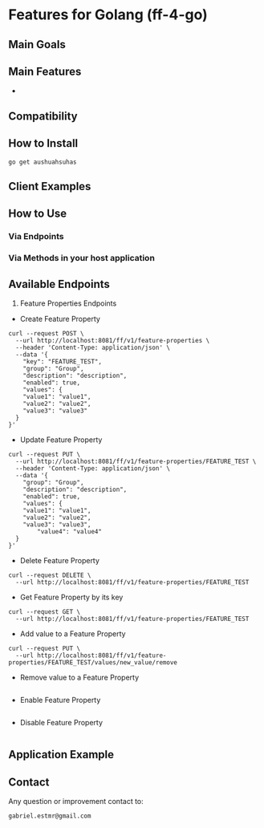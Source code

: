 # Features for Golang (ff-4-go)

## Main Goals

## Main Features
- 


## Compatibility

## How to Install
```shell
go get aushuahsuhas
```

## Client Examples

## How to Use
### Via Endpoints
### Via Methods in your host application


## Available Endpoints

1. Feature Properties Endpoints

- Create Feature Property
```shell
curl --request POST \
  --url http://localhost:8081/ff/v1/feature-properties \
  --header 'Content-Type: application/json' \
  --data '{
	"key": "FEATURE_TEST",
	"group": "Group",
	"description": "description",
	"enabled": true,
	"values": {
    "value1": "value1",
    "value2": "value2",
    "value3": "value3"
  }
}'
```
- Update Feature Property
```shell
curl --request PUT \
  --url http://localhost:8081/ff/v1/feature-properties/FEATURE_TEST \
  --header 'Content-Type: application/json' \
  --data '{
	"group": "Group",
	"description": "description",
	"enabled": true,
	"values": {
    "value1": "value1",
    "value2": "value2",
    "value3": "value3",
		"value4": "value4"
  }
}'
```
- Delete Feature Property
```shell
curl --request DELETE \
  --url http://localhost:8081/ff/v1/feature-properties/FEATURE_TEST
```
- Get Feature Property by its key
```shell
curl --request GET \
  --url http://localhost:8081/ff/v1/feature-properties/FEATURE_TEST
```
- Add value to a Feature Property
```shell
curl --request PUT \
  --url http://localhost:8081/ff/v1/feature-properties/FEATURE_TEST/values/new_value/remove
```
- Remove value to a Feature Property
```shell

```
- Enable Feature Property
```shell

```
- Disable Feature Property
```shell

```

## Application Example

## Contact

Any question or improvement contact to:
```shell
gabriel.estmr@gmail.com
```

